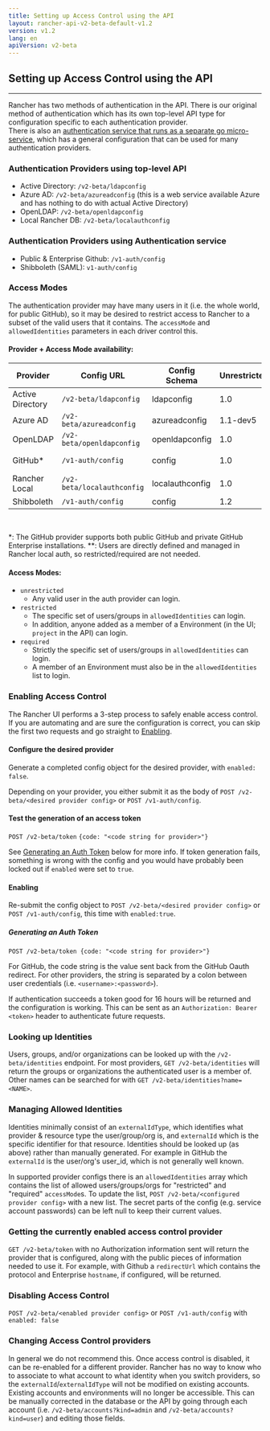 ```yaml
---
title: Setting up Access Control using the API
layout: rancher-api-v2-beta-default-v1.2
version: v1.2
lang: en
apiVersion: v2-beta
---
```


## Setting up Access Control using the API
---

Rancher has two methods of authentication in the API. There is our original method of authentication which has its own top-level API type for configuration specific to each authentication provider.  
There is also an [authentication service that runs as a separate go micro-service](https://github.com/rancher/rancher-auth-service/wiki), which has a general configuration that can be used for many authentication providers.

### Authentication Providers using top-level API

* Active Directory: `/v2-beta/ldapconfig`
* Azure AD: `/v2-beta/azureadconfig` (this is a web service available Azure and has nothing to do with actual Active Directory)
* OpenLDAP: `/v2-beta/openldapconfig`
* Local Rancher DB: `/v2-beta/localauthconfig`

### Authentication Providers using Authentication service

* Public & Enterprise Github: `/v1-auth/config`
* Shibboleth (SAML): `v1-auth/config`

### Access Modes

The authentication provider may have many users in it (i.e. the whole world, for public GitHub), so it may be desired to restrict access to Rancher to a subset of the valid users that it contains.  The `accessMode` and `allowedIdentities` parameters in each driver control this.

#### Provider + Access Mode availability:

Provider         | Config URL          | Config Schema   | Unrestricted | Restricted    | Required
-----------------|---------------------|-----------------|--------------|---------------|---------
Active Directory | `/v2-beta/ldapconfig`      | ldapconfig      | 1.0          | 1.1-dev5      | 1.1-dev5
Azure AD         | `/v2-beta/azureadconfig`   | azureadconfig   | 1.1-dev5     | Future        | Future
OpenLDAP         | `/v2-beta/openldapconfig`  | openldapconfig  | 1.0          | Future        | Future
GitHub*          | `/v1-auth/config`    | config    | 1.0       | 1.0           | 1.1-dev5         
Rancher Local    | `/v2-beta/localauthconfig` | localauthconfig | 1.0          | N/A**          | N/A**
Shibboleth          | `/v1-auth/config`    | config    | 1.2        | 1.2           | 1.2        

<br>

*: The GitHub provider supports both public GitHub and private GitHub Enterprise installations.
**: Users are directly defined and managed in Rancher local auth, so restricted/required are not needed.

#### Access Modes:
* `unrestricted`
  * Any valid user in the auth provider can login.
* `restricted`
  * The specific set of users/groups in `allowedIdentities` can login.
  * In addition, anyone added as a member of a Environment (in the UI; `project` in the API) can login.
* `required`
  * Strictly the specific set of users/groups in `allowedIdentities` can login.  
  * A member of an Environment must also be in the `allowedIdentities` list to login.

### Enabling Access Control

The Rancher UI performs a 3-step process to safely enable access control.  If you are automating and are sure the configuration is correct, you can skip the first two requests and go straight to [Enabling](#enabling).

#### Configure the desired provider

Generate a completed config object for the desired provider, with `enabled: false`.  

Depending on your provider, you either submit it as the body of `POST /v2-beta/<desired provider config>` or `POST /v1-auth/config`.

#### Test the generation of an access token

`POST /v2-beta/token` `{code: "<code string for provider>"}`

See [Generating an Auth Token](#generating-an-auth-token) below for more info.  If token generation fails, something is wrong with the config and you would have probably been locked out if `enabled` were set to `true`.

#### Enabling

Re-submit the config object to `POST /v2-beta/<desired provider config>` or `POST /v1-auth/config`, this time with `enabled:true`.

##### Generating an Auth Token
`POST /v2-beta/token {code: "<code string for provider>"}`

For GitHub, the code string is the value sent back from the GitHub Oauth redirect.  For other providers, the string is separated by a colon between user credentials (i.e. `<username>:<password>`).

If authentication succeeds a token good for 16 hours will be returned and the configuration is working.  This can be sent as an `Authorization: Bearer <token>` header to authenticate future requests.

### Looking up Identities

Users, groups, and/or organizations can be looked up with the `/v2-beta/identities` endpoint.  For most providers, `GET /v2-beta/identities` will return the groups or organizations the authenticated user is a member of.  Other names can be searched for with `GET /v2-beta/identities?name=<NAME>`.

### Managing Allowed Identities

Identities minimally consist of an `externalIdType`, which identifies what provider & resource type the user/group/org is, and `externalId` which is the specific identifier for that resource.  Identities should be looked up (as above) rather than manually generated.  For example in GitHub the `externalId` is the user/org's user_id, which is not generally well known.

In supported provider configs there is an `allowedIdentities` array which contains the list of allowed users/groups/orgs for "restricted" and "required" `accessMode`s.  To update the list, `POST /v2-beta/<configured provider config>` with a new list.  The secret parts of the config (e.g. service account passwords) can be left null to keep their current values.

### Getting the currently enabled access control provider

`GET /v2-beta/token` with no Authorization information sent will return the provider that is configured, along with the public pieces of information needed to use it.  For example, with Github a `redirectUrl` which contains the protocol and Enterprise `hostname`, if configured, will be returned.

### Disabling Access Control

`POST /v2-beta/<enabled provider config>` or `POST /v1-auth/config` with `enabled: false`

### Changing Access Control providers

In general we do not recommend this.  Once access control is disabled, it can be re-enabled for a different provider.  Rancher has no way to know who to associate to what account to what identity when you switch providers, so the `externalId`/`externalIdType` will not be modified on existing accounts.  Existing accounts and environments will no longer be accessible.  This can be manually corrected in the database or the API by going through each account (i.e. `/v2-beta/accounts?kind=admin` and `/v2-beta/accounts?kind=user`) and editing those fields.
